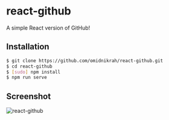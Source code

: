 # react-github
A simple React version of GitHub!

## Installation

```bash
$ git clone https://github.com/omidnikrah/react-github.git
$ cd react-github
$ [sudo] npm install
$ npm run serve
```

## Screenshot

![react-github](https://raw.githubusercontent.com/omidnikrah/react-github/master/screenshot.png)
